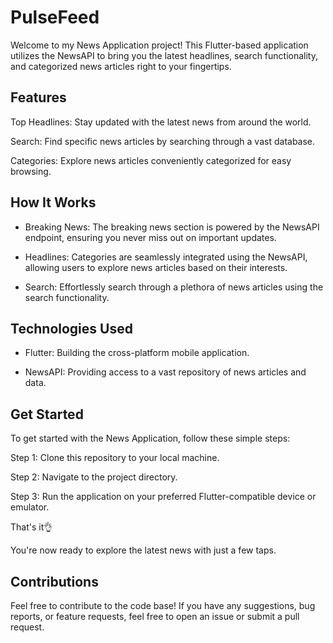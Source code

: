 # PulseFeed
Welcome to my News Application project! This Flutter-based application utilizes the NewsAPI to bring you the latest headlines, search functionality, and categorized news articles right to your fingertips.

## Features

Top Headlines: Stay updated with the latest news from around the world.

Search: Find specific news articles by searching through a vast database.

Categories: Explore news articles conveniently categorized for easy browsing.

## How It Works

- Breaking News: The breaking news section is powered by the NewsAPI endpoint, ensuring you never miss out on important updates.

- Headlines: Categories are seamlessly integrated using the NewsAPI, allowing users to explore news articles based on their interests.

- Search: Effortlessly search through a plethora of news articles using the search functionality.

## Technologies Used

- Flutter: Building the cross-platform mobile application.

- NewsAPI: Providing access to a vast repository of news articles and data.

## Get Started

To get started with the News Application, follow these simple steps:

Step 1: Clone this repository to your local machine.

Step 2: Navigate to the project directory.

Step 3: Run the application on your preferred Flutter-compatible device or emulator.

That's it👌

You're now ready to explore the latest news with just a few taps.

## Contributions
Feel free to contribute to the code base! If you have any suggestions, bug reports, or feature requests, feel free to open an issue or submit a pull request.